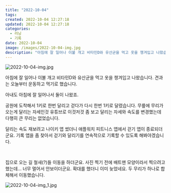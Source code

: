 ```yaml
---
title: "2022-10-04"
tags:
created: 2022-10-04 12:27:18
updated: 2022-10-04 12:27:18
categories:
  - 러닝
  - 기록
date: 2022-10-04
image: /images/2022-10-04-img.jpg
description: "아침에 잘 일어나 이불 개고 비타민D와 유산균을 먹고 옷을 챙겨입고 나왔습니다. 견과는 오늘부터 운동하고 먹기로 했습니다. 아내도 아침에 잘 일어나서 둘이 나왔죠. 공원에 도착해서 1키로 한번 달리고 걷다가 다시 한번 1키로 달렸습니다. 무릎에 무리가 오는게 달리는 자세인것 유튜브로 이"
---
```


![2022-10-04-img.jpg](/images/2022-10-04-img.jpg)
 
 

아침에 잘 일어나 이불 개고 비타민D와 유산균을 먹고 옷을 챙겨입고 나왔습니다. 견과는 오늘부터 운동하고 먹기로 했습니다.

아내도 아침에 잘 일어나서 둘이 나왔죠.

공원에 도착해서 1키로 한번 달리고 걷다가 다시 한번 1키로 달렸습니다. 무릎에 무리가 오는게 달리는 자세인것 유튜브로 이것저것 좀 보고 달리는 자세와 속도를 변경했는데 다행히 큰 무리는 없었습니다.

달리는 속도 재보려고 나이키 앱 썼더니 애플워치 피트니스 앱에서 걷기 앱이 종료되더군요. 기록 앱을 좀 찾아서 걷기와 달리기를 연속적으로 기록할 수 있도록 해봐야겠습니다.

 

집으로 오는 길 철새(?)들 이동을 하더군요. 사진 찍기 전에 배트맨 모양이라서 찍으려고 했는데... 너무 멀어서 안보이더군요. 확대를 했더니 이미 늦었네요. 두 무리가 하나로 합체해서 이동했습니다.

 
 ![2022-10-04-img_1.jpg](/images/2022-10-04-img_1.jpg)
